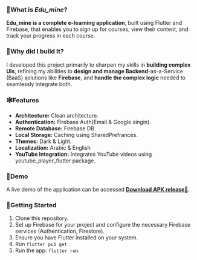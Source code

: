 ### 🌾What is *Edu_mine*?

**Edu_mine is a complete e-learning application**, built using Flutter and Firebase, that enables you to sign up for courses, view their content, and track your progress in each course.

###  🌾Why did I build It?
I developed this project primarily to sharpen my skills in **building complex UIs**, refining my abilities to **design and manage Backend**-as-a-Service (BaaS) solutions like **Firebase**, and **handle the complex logic** needed to seamlessly integrate both.


###  🕸️Features

- **Architecture:** Clean architecture.
- **Authentication:** Firebase Auth(Email & Google singin).
- **Remote Database:** Firebase DB.
- **Local Storage:** Caching using SharedPrefrances.
- **Themes:** Dark & Light.
- **Localization:** Arabic & English
- **YouTube Integration:** Integrates YouTube videos using youtube_player_flutter package.

### 📱Demo

A live demo of the application can be accessed [**Download APK release🔻**](https://www.mediafire.com/file/jol5co9zhwjy7tj/E-learn.apk/file).

###  🚀Getting Started

1. Clone this repository.
2. Set up Firebase for your project and configure the necessary Firebase services (Authentication, Firestore).
3. Ensure you have Flutter installed on your system.
4. Run `flutter pub get` .
5. Run the app: `flutter run`.
